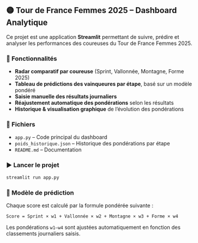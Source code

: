 ## 🟡 Tour de France Femmes 2025 – Dashboard Analytique

Ce projet est une application **Streamlit** permettant de suivre, prédire et analyser les performances des coureuses du Tour de France Femmes 2025.

### 🔧 Fonctionnalités

* **Radar comparatif par coureuse** (Sprint, Vallonnée, Montagne, Forme 2025)
* **Tableau de prédictions des vainqueures par étape**, basé sur un modèle pondéré
* **Saisie manuelle des résultats journaliers**
* **Réajustement automatique des pondérations** selon les résultats
* **Historique & visualisation graphique** de l’évolution des pondérations

### 📁 Fichiers

* `app.py` – Code principal du dashboard
* `poids_historique.json` – Historique des pondérations par étape
* `README.md` – Documentation

### ▶️ Lancer le projet

```bash
streamlit run app.py
```

### 🧠 Modèle de prédiction

Chaque score est calculé par la formule pondérée suivante :

```text
Score = Sprint × w1 + Vallonnée × w2 + Montagne × w3 + Forme × w4
```

Les pondérations `w1–w4` sont ajustées automatiquement en fonction des classements journaliers saisis.
